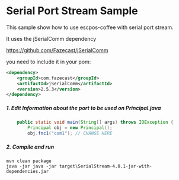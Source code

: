 # Serial Port Stream Sample


This sample show how to use escpos-coffee with serial port stream.

It uses the jSerialComm dependency

https://github.com/Fazecast/jSerialComm

you need to include it in your pom:
```xml
<dependency>
    <groupId>com.fazecast</groupId>
    <artifactId>jSerialComm</artifactId>
    <version>2.5.3</version>
</dependency>
```


##### 1. Edit Information about the port to be used on Principal.java
```java
    public static void main(String[] args) throws IOException {
        Principal obj = new Principal();
        obj.fnc1("com1"); // CHANGE HERE

```

##### 2. Compile and run
```shell script
mvn clean package
java -jar java -jar target\SerialStream-4.0.1-jar-with-dependencies.jar
```


